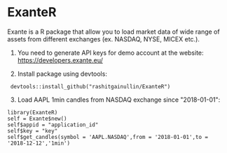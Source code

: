 # ExanteR

Exante is a R package that allow you to load market data of wide range of assets from different exchanges (ex. NASDAQ, NYSE, MICEX etc.).  
 
1) You need to generate API keys for demo account at the website: https://developers.exante.eu/ 
 
2) Install package using devtools: 
```
 devtools::install_github("rashitgainullin/ExanteR")
 ```
3) Load AAPL 1min candles from NASDAQ exchange since "2018-01-01":

```
library(ExanteR)
self = Exante$new()
self$appid = "application_id"
self$key = "key"
self$get_candles(symbol = 'AAPL.NASDAQ',from = '2018-01-01',to = '2018-12-12','1min')
```

